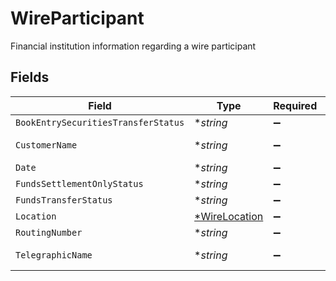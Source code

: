 # WireParticipant

Financial institution information regarding a wire participant


## Fields

| Field                                                | Type                                                 | Required                                             | Description                                          | Example                                              |
| ---------------------------------------------------- | ---------------------------------------------------- | ---------------------------------------------------- | ---------------------------------------------------- | ---------------------------------------------------- |
| `BookEntrySecuritiesTransferStatus`                  | **string*                                            | :heavy_minus_sign:                                   | N/A                                                  | Y                                                    |
| `CustomerName`                                       | **string*                                            | :heavy_minus_sign:                                   | N/A                                                  | Main Street Bank                                     |
| `Date`                                               | **string*                                            | :heavy_minus_sign:                                   | N/A                                                  | 20000222                                             |
| `FundsSettlementOnlyStatus`                          | **string*                                            | :heavy_minus_sign:                                   | N/A                                                  |                                                      |
| `FundsTransferStatus`                                | **string*                                            | :heavy_minus_sign:                                   | N/A                                                  | Y                                                    |
| `Location`                                           | [*WireLocation](../../models/shared/wirelocation.md) | :heavy_minus_sign:                                   | N/A                                                  |                                                      |
| `RoutingNumber`                                      | **string*                                            | :heavy_minus_sign:                                   | N/A                                                  | 123456789                                            |
| `TelegraphicName`                                    | **string*                                            | :heavy_minus_sign:                                   | N/A                                                  | MN STR BNK                                           |